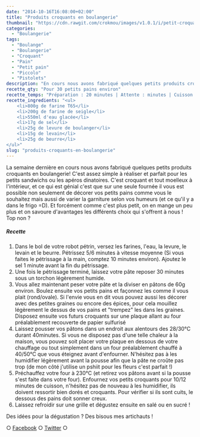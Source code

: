 ```yaml
---
date: "2014-10-16T16:08:00+02:00"
title: "Produits croquants en boulangerie"
thumbnail: "https://cdn.rawgit.com/crokmou/images/v1.0.1/i/petit-croquant-pain-recette-crokmou-blog-culinaire-2.jpg"
categories:
  - "Boulangerie"
tags:
  - "Boulange"
  - "Boulangerie"
  - "Croquant"
  - "Pain"
  - "Petit pain"
  - "Piccolo"
  - "Pistolets"
description: "En cours nous avons fabriqué quelques petits produits croquants en boulangerie! Simples à réaliser et parfait pour les petits sandwichs ou les apéros."
recette_qty: "Pour 30 petits pains environ"
recette_temps: "Préparation : 20 minutes | Attente : minutes | Cuisson : 10/15 minutes"
recette_ingredients: "<ul>
	<li>800g de farine T65</li>
	<li>200g de farine de seigle</li>
	<li>550ml d'eau glacée</li>
	<li>17g de sel</li>
	<li>25g de levure de boulanger</li>
	<li>15g de levain</li>
	<li>25g de beurre</li>
</ul>"
slug: "produits-croquants-en-boulangerie"
---
```


La semaine dernière en cours nous avons fabriqué quelques petits produits croquants en boulangerie! C'est assez simple à réaliser et parfait pour les petits sandwichs ou les apéros dinatoires. C'est croquant et tout moelleux à l'intérieur, et ce qui est génial c'est que sur une seule fournée il vous est possible non seulement de décorer vos petits pains comme vous le souhaitez mais aussi de varier la garniture selon vos humeurs (et ce qu'il y a dans le frigo =D). Et forcément comme c'est plus petit, on en mange un peu plus et on savoure d'avantages les différents choix qui s'offrent à nous ! Top non ?

##### Recette

1.  Dans le bol de votre robot pétrin, versez les farines, l'eau, la levure, le levain et le beurre. Pétrissez 5/6 minutes à vitesse moyenne (Si vous faites le pétrissage à la main, comptez 10 minutes environ). Ajoutez le sel 1 minute avant la fin du pétrissage.
2.  Une fois le pétrissage terminé, laissez votre pâte reposer 30 minutes sous un torchon légèrement humide.
3.  Vous allez maintenant peser votre pâte et la diviser en pâtons de 60g environ. Boulez ensuite vos petits pains et façonnez les comme il vous plait (rond/ovale). Si l'envie vous en dit vous pouvez aussi les décorer avec des petites graines ou encore des épices, pour cela mouillez légèrement le dessus de vos pains et "trempez" les dans les graines. Disposez ensuite vos futurs croquants sur une plaque allant au four préalablement recouverte de papier sulfurisé
4.  Laissez pousser vos pâtons dans un endroit aux alentours des 28/30°C durant 40minutes. Si vous ne disposez pas d'une telle chaleur à la maison, vous pouvez soit placer votre plaque en dessous de votre chauffage ou tout simplement dans un four préalablement chauffé à 40/50°C que vous éteignez avant d'enfourner. N'hésitez pas à les humidifier légèrement avant la pousse afin que la pâte ne croûte pas trop (de mon côté j'utilise un pshiit pour les fleurs c'est parfait !)
5.  Préchauffez votre four à 230°C (et retirez vos pâtons avant si la pousse s'est faite dans votre four). Enfournez vos petits croquants pour 10/12 minutes de cuisson, n'hésitez pas de nouveau à les humidifier, ils doivent ressortir bien dorés et croquants. Pour vérifier si ils sont cuits, le dessous des pains doit sonner creux.
6.  Laissez refroidir sur une grille et dégustez ensuite en salé ou en sucré !

Des idées pour la dégustation ? Des bisous mes artichauts !

○ [Facebook](https://www.facebook.com/crokmou.blog) ○ [Twitter](https://twitter.com/Crokmou) ○